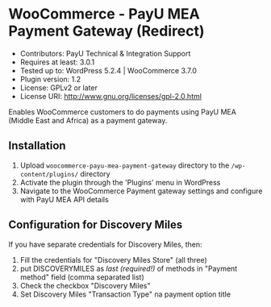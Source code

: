 # WooCommerce - PayU MEA Payment Gateway (Redirect)
* Contributors:  PayU Technical & Integration Support 
* Requires at least: 3.0.1
* Tested up to: WordPress 5.2.4 | WooCommerce 3.7.0
* Plugin version: 1.2
* License: GPLv2 or later
* License URI: http://www.gnu.org/licenses/gpl-2.0.html

Enables WooCommerce customers to do payments using PayU MEA (Middle East and Africa) as a payment gateway.

## Installation

1. Upload `woocommerce-payu-mea-payment-gateway` directory to the `/wp-content/plugins/` directory
2. Activate the plugin through the 'Plugins' menu in WordPress
3. Navigate to the WooCommerce Payment gateway settings and configure with PayU MEA API details

## Configuration for Discovery Miles

If you have separate credentials for Discovery Miles, then:
1. Fill the credentials for "Discovery Miles Store" (all three)
2. put DISCOVERYMILES as *last (required!)* of methods in "Payment method" field (comma separated list)
3. Check the checkbox "Discovery Miles"
4. Set Discovery Miles "Transaction Type" na payment option title
